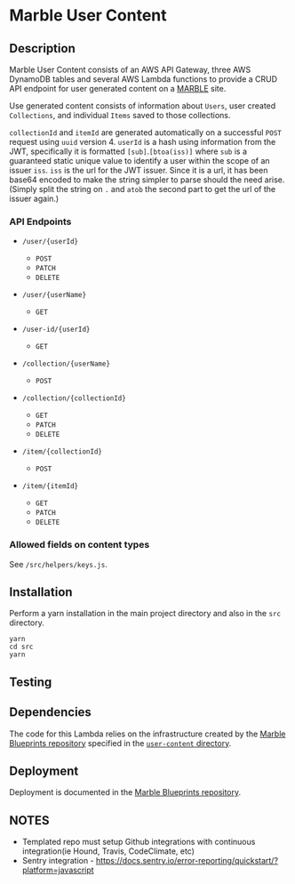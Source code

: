# Marble User Content
## Description

Marble User Content consists of an AWS API Gateway, three AWS DynamoDB tables and several AWS Lambda functions to provide a CRUD API endpoint for user generated content on a [MARBLE](https://github.com/ndlib/marble-website-starter) site.

Use generated content consists of information about `Users`, user created `Collections`, and individual `Items` saved to those collections.

`collectionId` and `itemId` are generated automatically on a successful `POST` request using `uuid` version 4. `userId` is a hash using information from the JWT, specifically it is formatted `[sub]`.`[btoa(iss)]` where `sub` is a guaranteed static unique value to identify a user within the scope of an issuer `iss`. `iss` is the url for the JWT issuer. Since it is a url, it has been base64 encoded to make the string simpler to parse should the need arise. (Simply split the string on `.` and `atob` the second part to get the url of the issuer again.)

### API Endpoints
* `/user/{userId}`
  * `POST`
  * `PATCH`
  * `DELETE`
* `/user/{userName}`
  * `GET`

* `/user-id/{userId}`
  * `GET`

* `/collection/{userName}`
  * `POST`
* `/collection/{collectionId}`
  * `GET`
  * `PATCH`
  * `DELETE`


* `/item/{collectionId}`
  * `POST`
* `/item/{itemId}`
  * `GET`
  * `PATCH`
  * `DELETE`

### Allowed fields on content types

  See `/src/helpers/keys.js`.

## Installation

Perform a yarn installation in the main project directory and also in the `src` directory.

```
yarn
cd src
yarn
```

## Testing

## Dependencies

The code for this Lambda relies on the infrastructure created by the [Marble Blueprints repository](https://github.com/ndlib/marble-blueprints) specified in the [`user-content` directory](https://github.com/ndlib/marble-blueprints/tree/master/deploy/cdk/lib/user-content).

## Deployment

Deployment is documented in the [Marble Blueprints repository](https://github.com/ndlib/marble-blueprints).
## NOTES
 * Templated repo must setup Github integrations with continuous integration(ie Hound, Travis, CodeClimate, etc)
 * Sentry integration - https://docs.sentry.io/error-reporting/quickstart/?platform=javascript
